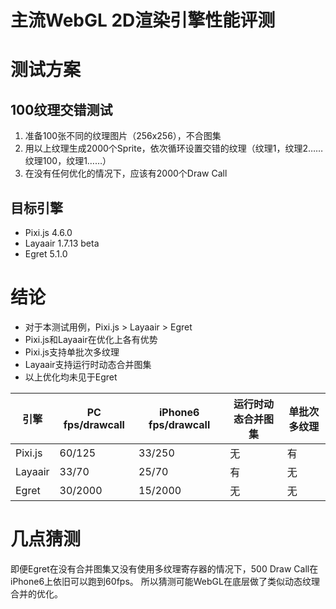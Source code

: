 主流WebGL 2D渲染引擎性能评测
===

# 测试方案

## 100纹理交错测试
1. 准备100张不同的纹理图片（256x256），不合图集
1. 用以上纹理生成2000个Sprite，依次循环设置交错的纹理（纹理1，纹理2……纹理100，纹理1……）
1. 在没有任何优化的情况下，应该有2000个Draw Call

## 目标引擎

- Pixi.js 4.6.0
- Layaair 1.7.13 beta
- Egret 5.1.0

# 结论
- 对于本测试用例，Pixi.js > Layaair > Egret
- Pixi.js和Layaair在优化上各有优势
- Pixi.js支持单批次多纹理
- Layaair支持运行时动态合并图集
- 以上优化均未见于Egret

| 引擎 | PC fps/drawcall | iPhone6 fps/drawcall | 运行时动态合并图集 | 单批次多纹理 |
| --- | --- | --- | --- | --- |
| Pixi.js | 60/125 | 33/250 | 无 | 有 |
| Layaair | 33/70 | 25/70 | 有 | 无
| Egret | 30/2000 | 15/2000 | 无 | 无

# 几点猜测
即便Egret在没有合并图集又没有使用多纹理寄存器的情况下，500 Draw Call在iPhone6上依旧可以跑到60fps。
所以猜测可能WebGL在底层做了类似动态纹理合并的优化。